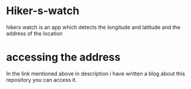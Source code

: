 # Hiker-s-watch
hikers watch is an app which detects the longitude and latitude and the address of the location

# accessing the address
 In the link mentioned above in description i have written a blog about this 
 repository you can access it.


